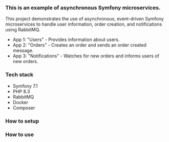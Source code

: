 ### This is an example of asynchronous Symfony microservices.

This project demonstrates the use of asynchronous, event-driven Symfony microservices to handle user information, order creation, and notifications using RabbitMQ.

- App 1: "Users" - Provides information about users.
- App 2: "Orders" - Creates an order and sends an order created message.
- App 3: "Notifications" - Watches for new orders and informs users of new orders.

### Tech stack
- Symfony 7.1
- PHP 8.3
- RabbitMQ
- Docker
- Composer

### How to setup

### How to use
